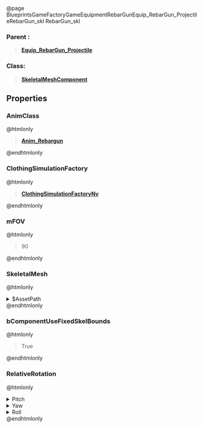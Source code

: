@page BlueprintsGameFactoryGameEquipmentRebarGunEquip_RebarGun_ProjectileRebarGun_skl RebarGun_skl
### Parent :
<b><a href="_blueprints_game_factory_game_equipment_rebar_gun_equip__rebar_gun__projectile.html"><blockquote>Equip_RebarGun_Projectile</blockquote></a></b>
### Class:
<b><a href="_class_script_skeletal_mesh_component.html"><blockquote>SkeletalMeshComponent</blockquote></a></b>
## Properties
### AnimClass
@htmlonly
<b><a href="_blueprints_game_factory_game_equipment_rebar_gun_anim__rebargun.html"><blockquote>Anim_Rebargun</blockquote></a></b>
@endhtmlonly

### ClothingSimulationFactory
@htmlonly
<b><a href="_class_script_clothing_simulation_factory_nv.html"><blockquote>ClothingSimulationFactoryNv</blockquote></a></b>
@endhtmlonly

### mFOV
@htmlonly
<blockquote>90</blockquote>
@endhtmlonly

### SkeletalMesh
@htmlonly
<details>
 <summary>$AssetPath</summary>
<b><a href="_blueprints_game_factory_game_equipment_rebar_gun_mesh_rebar_gun_skl.html"><blockquote>RebarGun_skl</blockquote></a></b>
</details>
@endhtmlonly

### bComponentUseFixedSkelBounds
@htmlonly
<blockquote>True</blockquote>
@endhtmlonly

### RelativeRotation
@htmlonly
<details>
 <summary>Pitch</summary>
<blockquote>0</blockquote>
</details>
<details>
 <summary>Yaw</summary>
<blockquote>-90</blockquote>
</details>
<details>
 <summary>Roll</summary>
<blockquote>0</blockquote>
</details>
@endhtmlonly

